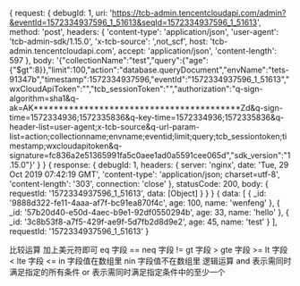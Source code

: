 { request:
   { debugId: 1,
     uri:
      'https://tcb-admin.tencentcloudapi.com/admin?&eventId=1572334937596_1_51613&seqId=1572334937596_1_51613',
     method: 'post',
     headers:
      { 'content-type': 'application/json',
        'user-agent': 'tcb-admin-sdk/1.15.0',
        'x-tcb-source': ',not_scf',
        host: 'tcb-admin.tencentcloudapi.com',
        accept: 'application/json',
        'content-length': 597 },
     body:
      '{"collectionName":"test","query":{"age":{"$gt":8}},"limit":100,"action":"database.queryDocument","envName":"tets-91347b","timestamp":1572334937596,"eventId":"1572334937596_1_51613","wxCloudApiToken":"","tcb_sessionToken":"","authorization":"q-sign-algorithm=sha1&q-ak=AK*****************************************Zd&q-sign-time=1572334936;1572335836&q-key-time=1572334936;1572335836&q-header-list=user-agent;x-tcb-source&q-url-param-list=action;collectionname;envname;eventid;limit;query;tcb_sessiontoken;timestamp;wxcloudapitoken&q-signature=fc836a2e51365991fa5c0aee1ad0a5591cee065d","sdk_version":"1.15.0"}' } }
{ response:
   { debugId: 1,
     headers:
      { server: 'nginx',
        date: 'Tue, 29 Oct 2019 07:42:19 GMT',
        'content-type': 'application/json; charset=utf-8',
        'content-length': '303',
        connection: 'close' },
     statusCode: 200,
     body: { requestId: '1572334937596_1_51613', data: [Object] } } }
{ data:
   [ { _id: '9888d322-fe11-4aaa-af7f-bc91ea870f4c',
       age: 100,
       name: 'wenfeng' },
     { _id: '57b20d40-e50d-4aec-b9e1-92df0550294b',
       age: 33,
       name: 'hello' },
     { _id: '3c8b53f8-a7f5-429f-ae9f-5d7fb2d8d9e2',
       age: 45,
       name: 'test' } ],
  requestId: '1572334937596_1_51613' }


比较运算 加上美元符即可
eq	字段 ==
neq	字段 !=
gt	字段 >
gte	字段 >=
lt	字段 <
lte	字段 <=
in	字段值在数组里
nin	字段值不在数组里
逻辑运算	and	表示需同时满足指定的所有条件
or	表示需同时满足指定条件中的至少一个
